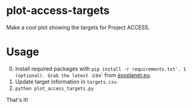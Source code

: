 # plot-access-targets

Make a cool plot showing the targets for Project ACCESS.

# Usage

0. Install required packages with `pip install -r requirements.txt'.
1 (optional). Grab the latest `.csv` from [exoplanet.eu](exoplanet.eu).
2. Update target information in `targets.csv`.
3. `python plot_access_targets.py`

That's it!

